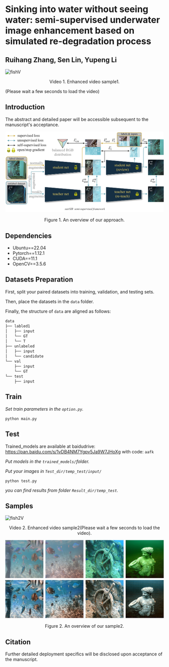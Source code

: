 # Sinking into water without seeing water: semi-supervised underwater image enhancement based on simulated re-degradation process
## Ruihang Zhang, Sen Lin, Yupeng Li
![fishV](https://github.com/jacezhang66/OctopusAI-suirSIR-network/blob/main/fig1/fishV.gif)
<p align="center">Video 1. Enhanced video sample1.</p>(Please wait a few seconds to load the video)

## Introduction
The abstract and detailed paper will be accessible subsequent to the manuscript's acceptance.

![structfig](https://github.com/jacezhang66/OctopusAI-suirSIR-network/blob/main/fig1/structfig.jpg)

<p align="center">Figure 1. An overview of our approach.</p>


## Dependencies

- Ubuntu==22.04
- Pytorch==1.12.1
- CUDA==11.1
- OpenCV==3.5.6

## Datasets Preparation


First, split your paired datasets into training, validation, and testing sets.

Then, place the datasets in the `data` folder.

Finally, the structure of  `data`  are aligned as follows: 

```
data
├── labled1
│   ├── input
│   └── GT
│   └── T
├── unlabeled
│   ├── input
│   └── candidate
└── val
    ├── input
    └── GT
└── test
    ├── input
```

## Train

*Set train parameters in the `option.py`.*

 ```shell
 python main.py 
 ```

## Test

Trained_models are available at baidudrive: https://pan.baidu.com/s/1vDB4NM7Ygpv5Ja9W7JHoXg  with code: `aafk`

*Put  models in the `trained_models/`folder.*

*Put your images in `Test_dir/temp_test/input/`*

 ```shell
 python test.py 
 ```

*you can find results from folder `Result_dir/temp_test`.*

## Samples

![fish2V](https://github.com/jacezhang66/OctopusAI-suirSIR-network/blob/main/fig2/fish3V.gif)

<p align="center">Video 2. Enhanced video sample2(Please wait a few seconds to load the video).</p>

![resultfig](https://github.com/jacezhang66/OctopusAI-suirSIR-network/blob/main/fig1/resultfig.jpg)

<p align="center">Figure 2. An overview of our sample2.</p>

## Citation

Further detailed deployment specifics will be disclosed upon acceptance of the manuscript.


